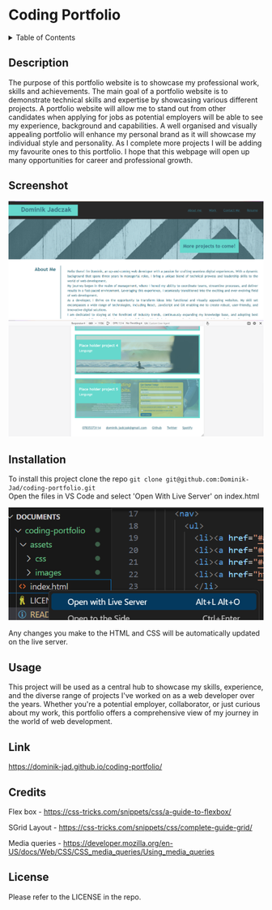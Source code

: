 # Coding Portfolio


<details>
  <summary>Table of Contents</summary>
  <ol>
    <li><a href="#Description">Description</a></li>
    <li><a href="#Screenshot">Screenshot</a></li>
    <li><a href="#Installation">Installation</a></li>
    <li><a href="#Usage">Usage</a></li>
    <li><a href="#Link">Link</a></li>
    <li><a href="#Credits">Credits</a></li>
    <li><a href="#License">License</a></li>
  </ol>
</details>


## Description

The purpose of this portfolio website is to showcase my professional work, skills and achievements. The main goal of a portfolio website is to demonstrate technical skills and expertise by showcasing various different projects. A portfolio website will allow me to stand out from other candidates when applying for jobs as potential employers will be able to see my experience, background and capabilities. A well organised and visually appealing portfolio will enhance my personal brand as it will showcase my individual style and personality. As I complete more projects I will be adding my favourite ones to this portfolio. I hope that this webpage will open up many opportunities for career and professional growth.


## Screenshot


![Screenshot of the first part website used for this challenge](./assets/images/screenshot-01.png)
![Screenshot showing responsive desing](./assets/images/screenshot-02.png)


## Installation


To install this project clone the repo
    ```
    git clone git@github.com:Dominik-Jad/coding-portfolio.git
    ```
    <br>
Open the files in VS Code and select 'Open With Live Server' on index.html


![Screenshot of vs code with open with live server option open](./assets/images/screenshot-run.png)


Any changes you make to the HTML and CSS will be automatically updated on the live server.


## Usage


This project will be used as a central hub to showcase my skills, experience, and the diverse range of projects I've worked on as a web developer over the years. Whether you're a potential employer, collaborator, or just curious about my work, this portfolio offers a comprehensive view of my journey in the world of web development.


## Link


https://dominik-jad.github.io/coding-portfolio/


## Credits
Flex box - https://css-tricks.com/snippets/css/a-guide-to-flexbox/
<br>

SGrid Layout - https://css-tricks.com/snippets/css/complete-guide-grid/

Media queries - https://developer.mozilla.org/en-US/docs/Web/CSS/CSS_media_queries/Using_media_queries


## License


Please refer to the LICENSE in the repo.